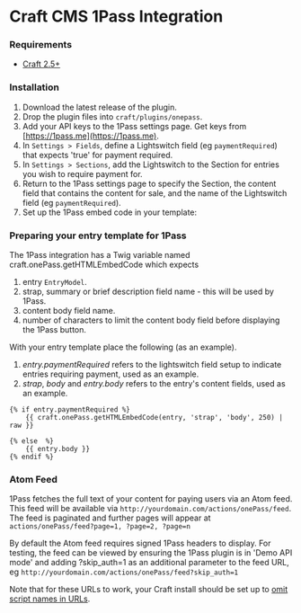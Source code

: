 # Craft CMS 1Pass Integration

### Requirements

- [Craft 2.5+](https://craftcms.com/)

### Installation

1. Download the latest release of the plugin.
2. Drop the plugin files into `craft/plugins/onepass`.
3. Add your API keys to the 1Pass settings page. Get keys from [https://1pass.me](https://1pass.me).
4. In `Settings > Fields`, define a Lightswitch field (eg `paymentRequired`) that expects 'true' for payment required.
5. In `Settings > Sections`, add the Lightswitch to the Section for entries you wish to require payment for.
6. Return to the 1Pass settings page to specify the Section, the content field that contains the content for sale, and the name of the Lightswitch field (eg `paymentRequired`).
7. Set up the 1Pass embed code in your template:

### Preparing your entry template for 1Pass

The 1Pass integration has a Twig variable named craft.onePass.getHTMLEmbedCode which expects

1. entry `EntryModel`.
2. strap, summary or brief description field name - this will be used by 1Pass.
3. content body field name.
4. number of characters to limit the content body field before displaying the 1Pass button.

With your entry template place the following (as an example).

1. *entry.paymentRequired* refers to the lightswitch field setup to indicate entries requiring payment, used as an example.
2. *strap*, *body* and *entry.body* refers to the entry's content fields, used as an example.

```
{% if entry.paymentRequired %}
	{{ craft.onePass.getHTMLEmbedCode(entry, 'strap', 'body', 250) | raw }}

{% else  %}
	{{ entry.body }}
{% endif %}
```

### Atom Feed

1Pass fetches the full text of your content for paying users via an Atom feed. This feed will be available via `http://yourdomain.com/actions/onePass/feed`. The feed is paginated and further pages will appear at `actions/onePass/feed?page=1, ?page=2, ?page=n`

By default the Atom feed requires signed 1Pass headers to display. For testing, the feed can be viewed by ensuring the 1Pass plugin is in 'Demo API mode' and adding ?skip_auth=1 as an additional parameter to the feed URL, eg `http://yourdomain.com/actions/onePass/feed?skip_auth=1`

Note that for these URLs to work, your Craft install should be set up to [omit script names in URLs](https://craftcms.com/docs/config-settings#omitScriptNameInUrls).  
